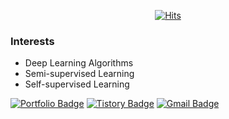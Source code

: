 <div align=center>

[![Hits](https://hits.seeyoufarm.com/api/count/incr/badge.svg?url=https%3A%2F%2Fgithub.com%2FPark-taenam)](c) 

</div>

### Interests
- Deep Learning Algorithms
- Semi-supervised Learning
- Self-supervised Learning

[![Portfolio Badge](https://img.shields.io/badge/-Portfolio-black?style=flat-square&logo=Notion&logoColor=white&link=https://taenampark.notion.site/084ebc871ea747bd820e1131a1c13129/)](https://taenampark.notion.site/084ebc871ea747bd820e1131a1c13129/)
[![Tistory Badge](https://img.shields.io/badge/-Tistory-lightgrey?style=flat-square&logo=Tistory&logoColor=black&link=https://wannabenice.tistory.com/)](https://wannabenice.tistory.com/)
[![Gmail Badge](https://img.shields.io/badge/-Gmail-d14836?style=flat-square&logo=Gmail&logoColor=white&link=mailto:beneeds929@gmail.com)](mailto:beneeds929@gmail.com)
